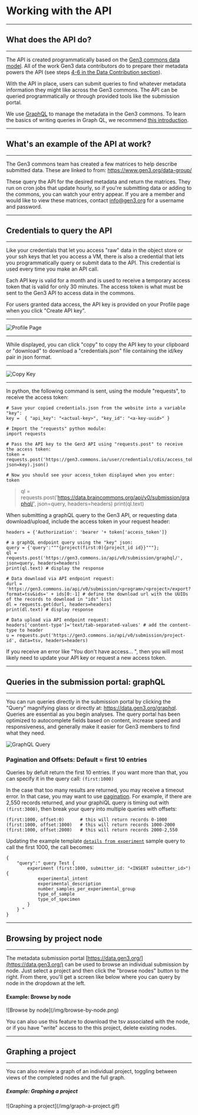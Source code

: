 # Working with the API
* * *
## What does the API do?
* * *
The API is created programmatically based on the [Gen3 commons data model](https://github.com/occ-data/datadictionary).   All of the work Gen3 data contributors do to prepare their metadata powers the API (see steps [4-6 in the Data Contribution section](/user-guide/data-contribution/#4-prepare-metadata-that-fits-the-data-model)).   

With the API in place, users can submit queries to find whatever metadata information they might like across the Gen3 commons.   The API can be queried programmatically or through provided tools like the submission portal.  

We use [GraphQL](http://graphql.org/) to manage the metadata in the Gen3 commons.  To learn the basics of writing queries in Graph QL, we recommend [this introduction](http://graphql.org/learn/).

* * *
## What's an example of the API at work?  
* * *
The Gen3 commons team has created a few matrices to help describe submitted data.   These are linked to from: <https://www.gen3.org/data-group/>

These query the API for the desired metadata and return the matrices.   They run on cron jobs that update hourly, so if you're submitting data or adding to the commons, you can watch your entry appear.   If you are a member and would like to view these matrices, contact info@gen3.org for a username and password.   

* * *
## Credentials to query the API
* * *
Like your credentials that let you access "raw" data in the object store or your ssh keys that let you access a VM, there is also a credential that lets you programmatically query or submit data to the API. This credential is used every time you make an API call.

Each API key is valid for a month and is used to receive a temporary access token that is valid for only 30 minutes. The access token is what must be sent to the Gen3 API to access data in the commons.

For users granted data access, the API key is provided on your Profile page when you click "Create API key".
* * *
![Profile Page](/img/profile-page.png)
* * *
While displayed, you can click "copy" to copy the API key to your clipboard or "download" to download a "credentials.json" file containing the id/key pair in json format.
* * *
![Copy Key](/img/copy-keys.png)
* * *

In python, the following command is sent, using the module "requests", to receive the access token:
```
# Save your copied credentials.json from the website into a variable "key":
key =  { "api_key": "<actual-key>", "key_id": "<a-key-uuid>" }

# Import the "requests" python module:
import requests

# Pass the API key to the Gen3 API using "requests.post" to receive the access token:
token = requests.post('https://gen3.commons.io/user/credentials/cdis/access_token', json=key).json()

# Now you should see your access_token displayed when you enter:
token

```
> ql = requests.post('https://data.braincommons.org/api/v0/submission/graphql/', json=query, headers=headers)
> print(ql.text)
>


When submitting a graphQL query to the Gen3 API, or requesting data download/upload, include the access token in your request header:

```
headers = {'Authorization': 'bearer '+ token['access_token']}

# a graphQL endpoint query using the "key" json:
query = {'query':"""{project(first:0){project_id id}}"""};
ql = requests.post('https://gen3.commons.io/api/v0/submission/graphql/', json=query, headers=headers)
print(ql.text) # display the response

# Data download via API endpoint request:
durl = 'https://gen3.commons.io/api/v0/submission/<program>/<project>/export?format=tsv&ids=' + ids[0:-1] # define the download url with the UUIDs of the records to download in "ids" list
dl = requests.get(durl, headers=headers)
print(dl.text) # display response

# Data upload via API endpoint request:
headers['content-type']='text/tab-separated-values' # add the content-type to header
u = requests.put('https://gen3.commons.io/api/v0/submission/project-id', data=tsv, headers=headers)
```

If you receive an error like "You don't have access... ", then you will most likely need to update your API key or request a new access token.

* * *

## Queries in the submission portal:   graphQL
* * *
You can run queries directly in the submission portal by clicking the "Query" magnifying glass or directly at: <https://data.gen3.org/graphql>. Queries are essential as you begin analyses. The query portal has been optimized to autocomplete fields based on content, increase speed and responsiveness, and generally make it easier for Gen3 members to find what they need.

![GraphQL Query](/img/gQL-query.gif)

### Pagination and Offsets:   Default = first 10 entries
Queries by defult return the first 10 entries. If you want more than that, you can specify it in the query call: ```(first:1000)```

In the case that too many results are returned, you may receive a timeout error. In that case, you may want to use [pagination](http://graphql.org/learn/pagination/). For example, if there are 2,550 records returned, and your graphiQL query is timing out with ```(first:3000)```, then break your query into multiple queries with offsets:

```
(first:1000, offset:0) 		# this will return records 0-1000
(first:1000, offset:1000) 	# this will return records 1000-2000
(first:1000, offset:2000) 	# this will return records 2000-2,550
```
Updating the example template [`details from experiment`](/assets/details_from_experiment.json) sample query to call the first 1000, the call becomes:  

```
{
	"query":" query Test {
		experiment (first:1000, submitter_id: "<INSERT submitter_id>") {  
			experimental_intent
			experimental_description
			number_samples_per_experimental_group
			type_of_sample
			type_of_specimen
		}
	} "
}
```

* * *
## Browsing by project node    
* * *
The metadata submission portal [https://data.gen3.org/](https://data.gen3.org/) can be used to browse an individual submission by node.   Just select a project and then click the "browse nodes" button to the right.    From there, you'll get a screen like below where you can query by node in the dropdown at the left.

<h4> Example:  Browse by node </h4>
![Browse by node](/img/browse-by-node.png)

You can also use this feature to download the tsv associated with the node, or if you have "write" access to the this project, delete existing nodes.   

* * *
## Graphing a project
* * *
You can also review a graph of an individual project, toggling between views of the completed nodes and the full graph.  

<h5> Example:  Graphing a project </h5>
![Graphing a project](/img/graph-a-project.gif)
